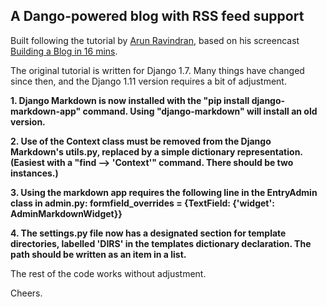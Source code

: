 ## A Dango-powered blog with RSS feed support ##
Built following the tutorial by [Arun Ravindran](http://arunrocks.com/recreating-the-building-a-blog-in-django-screencast/), based on his screencast [Building a Blog in 16 mins](https://www.youtube.com/watch?v=7rgph8en0Jc&utm_source=ActiveCampaign&utm_medium=email&utm_content=Advanced+Beginner+Challenge%3A+Python+Day+21&utm_campaign=Python+Day+21).

The original tutorial is written for Django 1.7. Many things have changed since then, and the Django 1.11 version requires a bit of adjustment.

**1. Django Markdown is now installed with the "pip install django-markdown-app" command. Using "django-markdown" will install an old version.**

**2. Use of the Context class must be removed from the Django Markdown's utils.py, replaced by a simple dictionary representation. (Easiest with a "find --> 'Context'" command. There should be two instances.)**

**3. Using the markdown app requires the following line in the EntryAdmin class in admin.py:   formfield_overrides = {TextField: {'widget': AdminMarkdownWidget}}**

**4. The settings.py file now has a designated section for template directories, labelled 'DIRS' in the templates dictionary declaration. The path should be written as an item in a list.**

The rest of the code works without adjustment.

Cheers.
